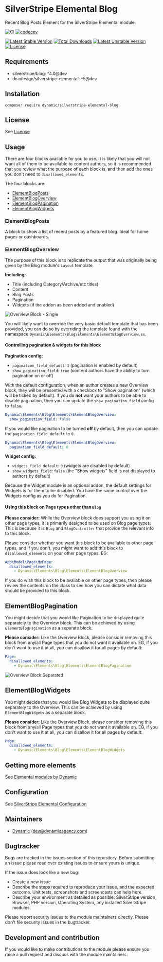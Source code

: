 # SilverStripe Elemental Blog

Recent Blog Posts Element for the SilverStripe Elemental module.

![CI](https://github.com/dynamic/silverstripe-elemental-blog/workflows/CI/badge.svg)
[![codecov](https://codecov.io/gh/dynamic/silverstripe-elemental-blog/branch/master/graph/badge.svg)](https://codecov.io/gh/dynamic/silverstripe-elemental-blog)

[![Latest Stable Version](https://poser.pugx.org/dynamic/silverstripe-elemental-blog/v/stable)](https://packagist.org/packages/dynamic/silverstripe-elemental-blog)
[![Total Downloads](https://poser.pugx.org/dynamic/silverstripe-elemental-blog/downloads)](https://packagist.org/packages/dynamic/silverstripe-elemental-blog)
[![Latest Unstable Version](https://poser.pugx.org/dynamic/silverstripe-elemental-blog/v/unstable)](https://packagist.org/packages/dynamic/silverstripe-elemental-blog)
[![License](https://poser.pugx.org/dynamic/silverstripe-elemental-blog/license)](https://packagist.org/packages/dynamic/silverstripe-elemental-blog)

## Requirements

- silverstripe/blog: ^4.0@dev
- dnadesign/silverstripe-elemental: ^5@dev

## Installation

`composer require dynamic/silverstripe-elemental-blog`

## License
See [License](license.md)

## Usage

There are four blocks available for you to use. It is likely that you will not want all of them to be available to
content authors, so it is recommended that you review what the purpose of each block is, and then add the ones you don't
need to `disallowed_elements`.

The four blocks are:

* [ElementBlogPosts](#elementblogposts)
* [ElementBlogOverview](#elementblogoverview)
* [ElementBlogPagination](#elementblogpagination)
* [ElementBlogWidgets](#elementblogwidgets)

### ElementBlogPosts

A block to show a list of recent posts by a featured blog. Ideal for home pages or dashboards.

### ElementBlogOverview

The purpose of this block is to replicate the output that was originally being given by the Blog module's `Layout`
template.

**Including:**

- Title (including Category/Archive/etc titles)
- Content
- Blog Posts
- Pagination
- Widgets (if the addon as been added and enabled)

![Overview Block - Single](./readme-images/overview-block-single.png)

You will likely want to override the very basic default template that has been provided, you can do so by overriding the
template found with the namespace `Dynamic\Elements\Blog\Elements\ElementBlogOverview.ss`.

#### Controlling pagination & widgets for this block

**Pagination config:**

* `pagination_field_default`: `1` (pagination is enabled by default)
* `show_pagination_field`: `true` (content authors have the ability to turn pagination on or off)

With the default configuration, when an author creates a new Overview block, they will be presented with a checkbox
to "Show pagination" (which will be ticked by default). If you do **not** want your authors to be able to disable
pagination, then you can update the `show_pagination_field` config to `false`.

```yaml
Dynamic\Elements\Blog\Elements\ElementBlogOverview:
  show_pagination_field: false
```

If you would like pagination to be turned **off** by default, then you can update the `pagination_field_default` to `0`.

```yaml
Dynamic\Elements\Blog\Elements\ElementBlogOverview:
  pagination_field_default: 0
```

**Widget config:**

* `widgets_field_default`: `0` (widgets are disabled by default)
* `show_widgets_field`: `false` (the "Show widgets" field is not displayed to authors by default)

Because the Widget module is an optional addon, the default settings for Widgets is for them to be disabled. You have
the same control over the Widgets config as you do for Pagination.

#### Using this block on Page types other than `Blog`

**Please consider:** While the Overview block does support you using it on other page types, it is primarily designed to
be used on Blog page types. This is because it is `Blog` and `BlogController` that provide the relevant info to this
block.

Please consider whether you want this block to be available to other page types, and if you don't, you might want to
add this block to `disallowed_elements` on your other page types. EG:

```yaml
App\Model\Page\MyPage:
  disallowed_elements:
    - Dynamic\Elements\Blog\Elements\ElementBlogOverview
```

If you do wish this block to be available on other page types, then please review the contents on the class to see how
you can dictate what data should be provided to this block.

## ElementBlogPagination

You might decide that you would like Pagination to be displayed quite separately to the Overview block. This can be
achieved by using `ElementBlogPagination` as a separate block.

**Please consider:** Like the Overview Block, please consider removing this block from any/all Page types that you do
not want it available on. EG, if you don't want to use it at all, you can disallow it for all pages by default:

```yaml
Page:
  disallowed_elements:
    - Dynamic\Elements\Blog\Elements\ElementBlogPagination
```

![Overview Block Separated](./readme-images/overview-block-separated.png)

## ElementBlogWidgets

You might decide that you would like Blog Widgets to be displayed quite separately to the Overview. This can be
achieved by using `ElementBlogWidgets` as a separate block.

**Please consider:** Like the Overview Block, please consider removing this block from any/all Page types that you do
not want it available on. EG, if you don't want to use it at all, you can disallow it for all pages by default:

```yaml
Page:
  disallowed_elements:
    - Dynamic\Elements\Blog\Elements\ElementBlogWidgets
```

## Getting more elements

See [Elemental modules by Dynamic](https://github.com/orgs/dynamic/repositories?q=elemental&type=all&language=&sort=)

## Configuration

See [SilverStripe Elemental Configuration](https://github.com/dnadesign/silverstripe-elemental#configuration)

## Maintainers
 *  [Dynamic](http://www.dynamicagency.com) (<dev@dynamicagency.com>)

## Bugtracker
Bugs are tracked in the issues section of this repository. Before submitting an issue please read over
existing issues to ensure yours is unique.

If the issue does look like a new bug:

 - Create a new issue
 - Describe the steps required to reproduce your issue, and the expected outcome. Unit tests, screenshots
 and screencasts can help here.
 - Describe your environment as detailed as possible: SilverStripe version, Browser, PHP version,
 Operating System, any installed SilverStripe modules.

Please report security issues to the module maintainers directly. Please don't file security issues in the bugtracker.

## Development and contribution
If you would like to make contributions to the module please ensure you raise a pull request and discuss with the module maintainers.